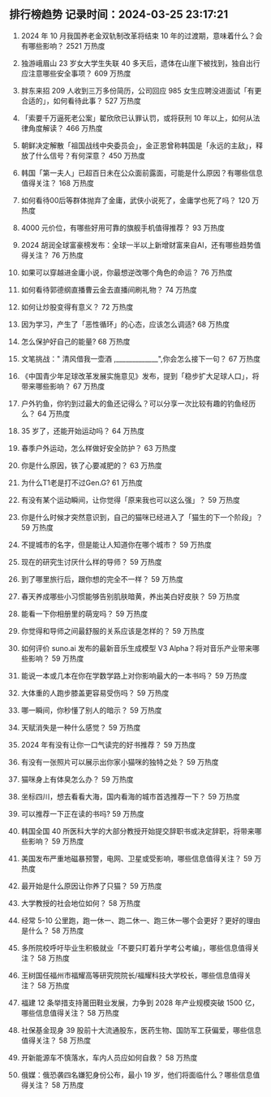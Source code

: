
## 排行榜趋势 记录时间：2024-03-25 23:17:21
  
  1. 2024 年 10 月我国养老金双轨制改革将结束 10 年的过渡期，意味着什么？会有哪些影响？ 2521 万热度
    
  2. 独游峨眉山 23 岁女大学生失联 40 多天后，遗体在山崖下被找到，独自出行应注意哪些安全事项？ 609 万热度
    
  3. 胖东来招 209 人收到三万多份简历，公司回应 985 女生应聘没进面试「有更合适的」，如何看待此事？ 527 万热度
    
  4. 「索要千万逼死老公案」翟欣欣已认罪认罚，或将获刑 10 年以上，如何从法律角度解读？ 466 万热度
    
  5. 朝鲜决定解散「祖国战线中央委员会」，金正恩曾称韩国是「永远的主敌」，释放了什么信号？有何深意？ 450 万热度
    
  6. 韩国「第一夫人」已超百日未在公众面前露面，可能是什么原因？有哪些信息值得关注？ 168 万热度
    
  7. 如何看待00后等群体抛弃了金庸，武侠小说死了，金庸学也死了吗？ 120 万热度
    
  8. 4000 元价位，有哪些好用可靠的旗舰手机值得推荐？ 93 万热度
    
  9. 2024 胡润全球富豪榜发布：全球一半以上新增财富来自AI，还有哪些趋势值得关注？ 76 万热度
    
  10. 如果可以穿越进金庸小说，你最想逆改哪个角色的命运？ 76 万热度
    
  11. 如何看待郭德纲直播曹云金去直播间刷礼物？ 74 万热度
    
  12. 如何让炒股变得有意义？ 72 万热度
    
  13. 因为学习，产生了「恶性循环」的心态，应该怎么调适? 68 万热度
    
  14. 怎么保护好自己的能量? 68 万热度
    
  15. 文笔挑战：" 清风借我一壶酒 ,_____________",你会怎么接下一句？ 67 万热度
    
  16. 《中国青少年足球改革发展实施意见》发布，提到「稳步扩大足球人口」，将带来哪些影响？ 67 万热度
    
  17. 户外钓鱼，你钓到过最大的鱼还记得么？可以分享一次比较有趣的钓鱼经历么？ 64 万热度
    
  18. 35 岁了，还能开始运动吗？ 64 万热度
    
  19. 春季户外运动，怎么样做好安全防护？ 63 万热度
    
  20. 你是什么原因，铁了心要减肥的？ 63 万热度
    
  21. 为什么T1老是打不过Gen.G? 61 万热度
    
  22. 有没有某个运动瞬间，让你觉得「原来我也可以这么强」？ 59 万热度
    
  23. 你是什么时候才突然意识到，自己的猫咪已经进入了「猫生的下一个阶段」？ 59 万热度
    
  24. 不提城市的名字，但是能让人知道你在哪个城市？ 59 万热度
    
  25. 现在的研究生讨厌什么样的导师？ 59 万热度
    
  26. 到了哪里旅行后，跟你想的完全不一样？ 59 万热度
    
  27. 春天养成哪些小习惯能够告别肌肤暗黄，养出美白好皮肤？ 59 万热度
    
  28. 能看一下你相册里的萌宠吗？ 59 万热度
    
  29. 你觉得和导师之间最舒服的关系应该是怎样的？ 59 万热度
    
  30. 如何评价 suno.ai 发布的最新音乐生成模型 V3 Alpha？将对音乐产业带来哪些影响？ 59 万热度
    
  31. 能说一本或几本在你在学数学路上对你影响最大的一本书吗？ 59 万热度
    
  32. 大体重的人跑步膝盖更容易受伤吗？ 59 万热度
    
  33. 哪一瞬间，你秒懂了别人的暗示？ 59 万热度
    
  34. 天赋消失是一种什么感觉？ 59 万热度
    
  35. 2024 年有没有让你一口气读完的好书推荐？ 59 万热度
    
  36. 有没有一张照片可以展示出你家小猫咪的独特之处？ 59 万热度
    
  37. 猫咪身上有体臭怎么办？ 59 万热度
    
  38. 坐标四川，想去看看大海，国内看海的城市首选推荐一下？ 59 万热度
    
  39. 可以推荐一下正在读的书吗? 59 万热度
    
  40. 韩国全国 40 所医科大学的大部分教授开始提交辞职书或决定辞职，将带来哪些影响？ 59 万热度
    
  41. 美国发布严重地磁暴预警，电网、卫星或受影响，哪些信息值得关注？ 59 万热度
    
  42. 最开始是什么原因让你养了只猫？ 59 万热度
    
  43. 大学教授的社会地位如何？ 58 万热度
    
  44. 经常 5-10 公里跑，跑一休一、跑二休一、跑三休一哪个会更好？更好的理由是什么？ 58 万热度
    
  45. 多所院校呼吁毕业生积极就业「不要只盯着升学考公考编」，哪些信息值得关注？ 58 万热度
    
  46. 王树国任福州市福耀高等研究院院长/福耀科技大学校长，哪些信息值得关注？ 58 万热度
    
  47. 福建 12 条举措支持莆田鞋业发展，力争到 2028 年产业规模突破 1500 亿，哪些信息值得关注？ 58 万热度
    
  48. 社保基金现身 39 股前十大流通股东，医药生物、国防军工获偏爱，哪些信息值得关注？ 58 万热度
    
  49. 开新能源车不慎落水，车内人员应如何自救？ 58 万热度
    
  50. 俄媒：俄恐袭四名嫌犯身份公布，最小 19 岁，他们将面临什么？哪些信息值得关注？ 58 万热度
    